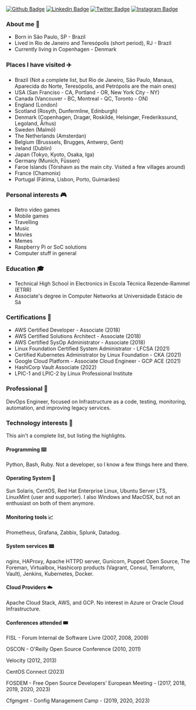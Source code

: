 
[![Github Badge](https://img.shields.io/badge/-Github-000?style=flat-square&logo=Github&logoColor=white&link=https://github.com/neverping)](https://github.com/neverping)
[![Linkedin Badge](https://img.shields.io/badge/-LinkedIn-blue?style=flat-square&logo=Linkedin&logoColor=white&link=https://www.linkedin.com/in/willian-braga-da-silva-012b9547/)](https://www.linkedin.com/in/willian-braga-da-silva-012b9547/)
[![Twitter Badge](https://img.shields.io/badge/-Twitter-1ca0f1?style=flat-square&labelColor=1ca0f1&logo=twitter&logoColor=white&link=https://twitter.com/neverping)](https://twitter.com/neverping)
[![Instagram Badge](https://img.shields.io/badge/-instagram-red?link=https://www.instagram.com/neverping/)](https://www.instagram.com/neverping/)

### About me 👋

* Born in São Paulo, SP - Brazil
* Lived in Rio de Janeiro and Teresópolis (short period), RJ - Brazil
* Currently living in Copenhagen - Denmark

### Places I have visited ✈️

* Brazil (Not a complete list, but Rio de Janeiro, São Paulo, Manaus, Aparecida do Norte, Teresópolis, and Petrópolis are the main ones)
* USA (San Franciso - CA, Portland - OR, New York City - NY)
* Canada (Vancouver - BC, Montreal - QC, Toronto - ON)
* England (London)
* Scotland (Rosyth, Dunfermline, Edinburgh)
* Denmark (Copenhagen, Dragør, Roskilde, Helsingør, Frederikssund, Legoland, Århus)
* Sweden (Malmö)
* The Netherlands (Amsterdan)
* Belgium (Brusssels, Brugges, Antwerp, Gent)
* Ireland (Dublin)
* Japan (Tokyo, Kyoto, Osaka, Iga)
* Germany (Munich, Füssen)
* Faroe Islands (Tórshavn as the main city. Visited a few villages around)
* France (Chamonix)
* Portugal (Fátima, Lisbon, Porto, Guimarães)

### Personal interests 🎮

* Retro video games
* Mobile games
* Travelling
* Music
* Movies
* Memes
* Raspberry Pi or SoC solutions
* Computer stuff in general


### Education 🎓

* Technical High School in Electronics in Escola Técnica Rezende-Rammel (ETRR)
* Associate's degree in Computer Networks at Universidade Estácio de Sá


### Certifications 🧾
* AWS Certified Developer - Associate (2018)
* AWS Certified Solutions Architect - Associate (2018)
* AWS Certified SysOp Administrator - Associate (2018)
* Linux Foundation Certified System Administrator - LFCSA (2021)
* Certified Kubernetes Administrator by Linux Foundation - CKA (2021)
* Google Cloud Platform - Associate Cloud Engineer - GCP ACE (2021)
* HashiCorp Vault Associate (2022)
* LPIC-1 and LPIC-2 by Linux Professional Institute


### Professional 🏢

DevOps Engineer, focused on Infrastructure as a code, testing, monitoring, automation, and improving legacy services.

### Technology interests 📡

This ain't a complete list, but listing the highlights.

#### Programming ⌨️

Python, Bash, Ruby. Not a developer, so I know a few things here and there.

#### Operating System 💽

Sun Solaris, CentOS, Red Hat Enterprise Linux, Ubuntu Server LTS, LinuxMint (user and supporter).
I also Windows and MacOSX, but not an enthusiast on both of them anymore.

#### Monitoring tools 📈

Prometheus, Grafana, Zabbix, Splunk, Datadog.

#### System services 📟

nginx, HAProxy, Apache HTTPD server, Gunicorn, Puppet Open Source, The Foreman, Virtualbox, Hashicorp products (Vagrant, Consul, Terraform, Vault), Jenkins, Kubernetes, Docker.

#### Cloud Providers ☁️

Apache Cloud Stack, AWS, and GCP. No interest in Azure or Oracle Cloud Infrastructure.

#### Conferences attended 🎟

FISL - Forum Internal de Software Livre (2007, 2008, 2009)

OSCON - O'Reilly Open Source Conference (2010, 2011)

Velocity (2012, 2013)

CentOS Connect (2023)

FOSDEM - Free Open Source Developers' European Meeting - (2017, 2018, 2019, 2020, 2023)

Cfgmgmt - Config Management Camp - (2019, 2020, 2023)
